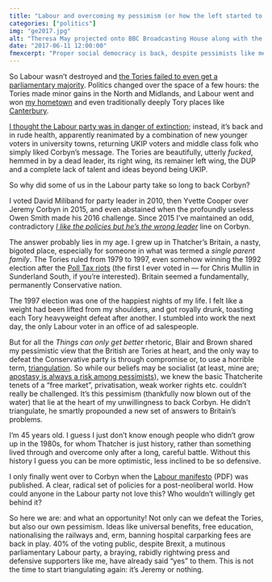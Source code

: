 ```yaml
---
title: "Labour and overcoming my pessimism (or how the left started to win Britain)"
categories: ["politics"]
img: "ge2017.jpg"
alt: "Theresa May projected onto BBC Broadcasting House along with the Tory exit poll estimation of 314 votes."
date: "2017-06-11 12:00:00"
fmexcerpt: "Proper social democracy is back, despite pessimists like me. Time to get behind Jeremy Corbyn unconditionally."
---
```



So Labour wasn’t destroyed and [the Tories failed to even get a parliamentary majority](https://www.bbc.co.uk/news/election/2017/results). Politics changed over the space of a few hours: the Tories made minor gains in the North and Midlands, and Labour went and won [my hometown](https://www.bbc.co.uk/news/politics/constituencies/E14000761) and even traditionally deeply Tory places like [Canterbury](https://www.bbc.co.uk/news/politics/constituencies/E14000619).

[I thought the Labour party was in danger of extinction](/2017/04/ge2017/); instead, it’s back and in rude health, apparently reanimated by a combination of new younger voters in university towns, returning UKIP voters and middle class folk who simply liked Corbyn’s message. The Tories are beautifully, utterly _fucked_, hemmed in by a dead leader, its right wing, its remainer left wing, the DUP and a complete lack of talent and ideas beyond being UKIP.

So why did some of us in the Labour party take so long to back Corbyn?

I voted David Miliband for party leader in 2010, then Yvette Cooper over Jeremy Corbyn in 2015, and even abstained when the profoundly useless Owen Smith made his 2016 challenge. Since 2015 I’ve maintained an odd, contradictory _[I like the policies but he’s the wrong leader](/2015/11/overcoming-labour/)_ line on Corbyn.

The answer probably lies in my age. I grew up in Thatcher’s Britain, a nasty, bigoted place, especially for someone in what was termed a _single parent family_. The Tories ruled from 1979 to 1997, even somehow winning the 1992 election after the [Poll Tax riots](https://en.wikipedia.org/wiki/Poll_tax_riots) (the first I ever voted in — for Chris Mullin in Sunderland South, if you’re interested). Britain seemed a fundamentally, permanently Conservative nation.

The 1997 election was one of the happiest nights of my life. I felt like a weight had been lifted from my shoulders, and got royally drunk, toasting each Tory heavyweight defeat after another. I stumbled into work the next day, the only Labour voter in an office of ad salespeople.

But for all the _Things can only get better_ rhetoric, Blair and Brown shared my pessimistic view that the British are Tories at heart, and the only way to defeat the Conservative party is through compromise or, to use a horrible term, [triangulation](https://en.wikipedia.org/wiki/Triangulation_(politics)). So while our beliefs may be socialist (at least, mine are; [apostasy is always a risk among pessimists](/2016/01/belief-and-apostasy/)), we knew the basic Thatcherite tenets of a “free market”, privatisation, weak worker rights etc. couldn’t really be challenged. It’s this pessimism (thankfully now blown out of the water) that lie at the heart of my unwillingness to back Corbyn. He didn’t triangulate, he smartly propounded a new set of answers to Britain’s problems.

I’m 45 years old. I guess I just don’t know enough people who didn’t grow up in the 1980s, for whom Thatcher is just history, rather than something lived through and overcome only after a long, careful battle. Without this history I guess you can be more optimistic, less inclined to be so defensive.

I only finally went over to Corbyn when the [Labour manifesto](/assets/labour-manifesto-2017.pdf) (PDF) was published. A clear, radical set of policies for a post-neoliberal world. How could anyone in the Labour party not love this? Who wouldn’t willingly get behind it?

So here we are: and what an opportunity! Not only can we defeat the Tories, but also our own pessimism. Ideas like universal benefits, free education, nationalising the railways and, erm, banning hospital carparking fees are back in play. 40% of the voting public, despite Brexit, a mutinous parliamentary Labour party, a braying, rabidly rightwing press and defensive supporters like me, have already said “yes” to them. This is not the time to start triangulating again: it’s Jeremy or nothing.
